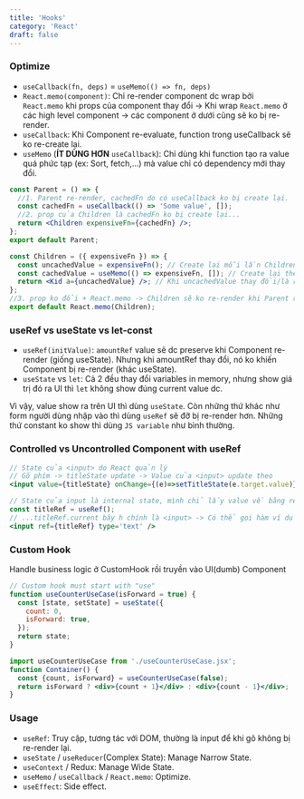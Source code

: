 ```yaml
---
title: 'Hooks'
category: 'React'
draft: false
---
```


### Optimize

- `useCallback(fn, deps)` = `useMemo(() => fn, deps)`
- `React.memo(component)`: Chỉ re-render component dc wrap bởi `React.memo` khi props của component thay đổi -> Khi wrap `React.memo` ở các high level component -> các component ở dưới cũng sẽ ko bị re-render.
- `useCallback`: Khi Component re-evaluate, function trong useCallback sẽ ko re-create lại.
- `useMemo` (**ÍT DÙNG HƠN** `useCallback`): Chỉ dùng khi function tạo ra value quá phức tạp (ex: Sort, fetch,...) mà value chỉ có dependency mới thay đổi.

```jsx:Parent.jsx
const Parent = () => {
  //1. Parent re-render, cachedFn do có useCallback ko bị create lại.
  const cachedFn = useCallback(() => 'Some value', []);
  //2. prop của Children là cachedFn ko bị create lại...
  return <Children expensiveFn={cachedFn} />;
};
export default Parent;
```

```jsx:Children.jsx
const Children = ({ expensiveFn }) => {
  const uncachedValue = expensiveFn(); // Create lại mỗi lần Children re-render
  const cachedValue = useMemo(() => expensiveFn, []); // Create lại theo Dependency
  return <Kid a={uncachedValue} />; // Khi uncachedValue thay đổi/là ref value, thì Kid sẽ re-render
};
//3. prop ko đổi + React.memo -> Children sẽ ko re-render khi Parent re-render
export default React.memo(Children);
```

### useRef vs useState vs let-const

- `useRef(initValue)`: `amountRef` value sẽ dc preserve khi Component re-render (giống useState). Nhưng khi amountRef thay đổi, nó ko khiến Component bị re-render (khác useState).
- `useState` vs `let`: Cả 2 đều thay đổi variables in memory, nhưng show giá trị đó ra UI thì `let` không show đúng current value dc.

Vì vậy, value show ra trên UI thì dùng `useState`. Còn những thứ khác như form người dùng nhập vào thì dùng `useRef` sẽ đỡ bị re-render hơn. Những thứ constant ko show thì dùng `JS variable` như bình thường.

### Controlled vs Uncontrolled Component with useRef

```jsx:Controlled.jsx
// State của <input> do React quản lý
// Gõ phím -> titleState update -> Value của <input> update theo
<input value={titleState} onChange={(e)=>setTitleState(e.target.value)} />
```

```jsx:Uncontrolled.jsx
// State của input là internal state, mình chỉ lấy value về bằng ref...
const titleRef = useRef();
// ...titleRef.current bây h chính là <input> -> Có thể gọi hàm ví dụ như titleRef.current.focus()
<input ref={titleRef} type='text' />
```

### Custom Hook

Handle business logic ở CustomHook rồi truyền vào UI(dumb) Component

```jsx:useCounterUseCase.jsx
// Custom hook must start with "use"
function useCounterUseCase(isForward = true) {
  const [state, setState] = useState({
    count: 0,
    isForward: true,
  });
  return state;
}
```

```jsx:Container.jsx
import useCounterUseCase from './useCounterUseCase.jsx';
function Container() {
  const {count, isForward} = useCounterUseCase(false);
  return isForward ? <div>{count + 1}</div> : <div>{count - 1}</div>;
}
```

### Usage

- `useRef`: Truy cập, tương tác với DOM, thường là input để khi gõ không bị re-render lại.
- `useState` / `useReducer`(Complex State): Manage Narrow State.
- `useContext` / Redux: Manage Wide State.
- `useMemo` / `useCallback` / `React.memo`: Optimize.
- `useEffect`: Side effect.

